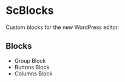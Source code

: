 # ScBlocks

Custom blocks for the new WordPress editor.

## Blocks

-  Group Block
-  Buttons Block
-  Columns Block
